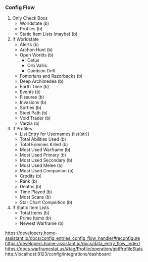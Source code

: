 ### Config Flow
1. Only Check Boxs
   * Worldstate (b)
   * Profiles (b)
   * Static Item Lists (maybe) (b)
1. If Worldstate
    * Alerts (b)
    * Archon Hunt (b)
    * Open Worlds (b)
        * Cetus
        * Orb Vallis
        * Cambion Drift
    * Fomorians and Razorbacks (b)
    * Deep Archimedea (b)
    * Earth Time (b)
    * Events (b)
    * Fissures (b)
    * Invasions (b)
    * Sorties (b)
    * Steel Path (b)
    * Void Trader (b)
    * Varzia (b)
1. If Profiles
    * List Entry for Usernames (list(str))
    * Total Abilities Used (b)
    * Total Enemies Killed (b)
    * Most Used Warframe (b)
    * Most Used Primary (b)
    * Most Used Secondary (b)
    * Most Used Melee (b)
    * Most Used Companion (b)
    * Credits (b)
    * Rank (b)
    * Deaths (b)
    * Time Played (b)
    * Most Scans (b)
    * Star Chart Compeltion (b)
1. If Static Item Lists
    * Total Items (b)
    * Prime Items (b)
    * Newest Warframe (b)

https://developers.home-assistant.io/docs/config_entries_config_flow_handler#reconfigure
https://developers.home-assistant.io/docs/data_entry_flow_index/
https://docs.warframestat.us/#tag/Profile/operation/getProfileStats
http://localhost:8123/config/integrations/dashboard